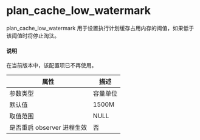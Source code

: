 plan_cache_low_watermark 
=============================================

plan_cache_low_watermark 用于设置执行计划缓存占用内存的阈值，如果低于该阈值时将停止淘汰。

  <main id="notice" type='explain'>
    <h4>说明</h4>
    <p>在当前版本中，该配置项已不再使用。</p>
  </main>


|      **属性**      | **描述** |
|------------------|--------|
| 参数类型             | 容量单位   |
| 默认值              | 1500M  |
| 取值范围             | NULL   |
| 是否重启 observer 进程生效 | 否      |



